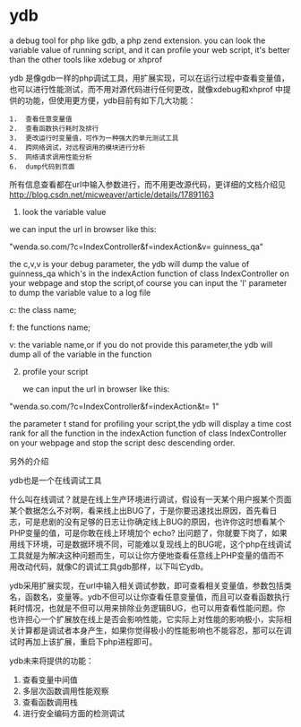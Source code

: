 ydb
===


a debug  tool for php like gdb, a php zend extension. you can look the variable value of running script, and it can profile your web script, it's better than the other tools like xdebug or xhprof

ydb 是像gdb一样的php调试工具，用扩展实现，可以在运行过程中查看变量值，也可以进行性能测试，而不用对源代码进行任何更改，就像xdebug和xhprof 中提供的功能，但使用更方便，ydb目前有如下几大功能：


    1.  查看任意变量值
    2.  查看函数执行耗时及排行
    3.  更改运行时变量值，可作为一种强大的单元测试工具
    4.  跨网络调试，对远程调用的模块进行分析
    5.  网络请求调用性能分析
    6.  dump代码到页面



所有信息查看都在url中输入参数进行，而不用更改源代码，更详细的文档介绍见 http://blog.csdn.net/micweaver/article/details/17891163




1. look the variable value 

  we can input the url in browser like this:
  
  "wenda.so.com/?c=IndexController&f=indexAction&v= guinness_qa"
  
  the c,v,v is your debug parameter,
  the ydb will dump the value of guinness_qa which's in the indexAction function  of class  IndexController on your webpage and
  stop the script,of course you can input the 'l' parameter to dump the variable value to a log file
  
  c: the class name;
  
  f: the functions name;
  
  v: the variable name,or if you do not provide this parameter,the ydb will dump all of the variable in the function
  
  
  
  
2. profile your script

   we can input the url in browser like this:
  
  "wenda.so.com/?c=IndexController&f=indexAction&t= 1"
  
   the parameter t stand for profiling your script,the ydb will display a time cost rank  for all the function in the indexAction function  of class  IndexController on your webpage and
  stop the script desc  descending order.
  
  
  
  
另外的介绍
  
  ydb也是一个在线调试工具
  
  什么叫在线调试？就是在线上生产环境进行调试，假设有一天某个用户报某个页面某个数据怎么不对啊，看来线上出BUG了，于是你要迅速找出原因，首先看日志，可是悲剧的没有足够的日志让你确定线上BUG的原因，也许你这时想看某个PHP变量的值，可是你敢在线上环境加个 echo? 出问题了，你就要下岗了，如果用线下环境，可是数据环境不同，可能难以复现线上的BUG呢，这个php在线调试工具就是为解决这种问题而生，可以让你方便地查看任意线上PHP变量的值而不用改动代码，就像C的调试工具gdb那样，以下叫它ydb。

  ydb采用扩展实现，在url中输入相关调试参数，即可查看相关变量值，参数包括类名，函数名，变量等。ydb不但可以让你查看任意变量值，而且可以查看函数执行耗时情况，也就是不但可以用来排除业务逻辑BUG，也可以用查看性能问题。你也许担心一个扩展放在线上是否会影响性能，它实际上对性能的影响极小，实际相关计算都是调试者本身产生，如果你觉得极小的性能影响也不能容忍，那可以在调试时再加上该扩展，重启下php进程即可。

  
  
ydb未来将提供的功能：

1. 查看变量中间值
2. 多层次函数调用性能观察
3. 查看函数调用栈
4. 进行安全编码方面的检测调试
  
  



